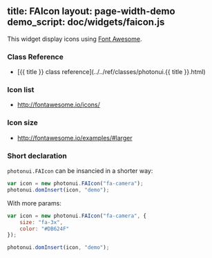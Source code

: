 title: FAIcon
layout: page-width-demo
demo_script: doc/widgets/faicon.js
---

This widget display icons using [Font Awesome](http://fontawesome.io).


### Class Reference

* [{{ title }} class reference](../../ref/classes/photonui.{{ title }}.html)


### Icon list

* http://fontawesome.io/icons/


### Icon size

* http://fontawesome.io/examples/#larger


### Short declaration

`photonui.FAIcon` can be insancied in a shorter way:

```javascript
var icon = new photonui.FAIcon("fa-camera");
photonui.domInsert(icon, "demo");
```

With more params:

```javascript
var icon = new photonui.FAIcon("fa-camera", {
    size: "fa-3x",
    color: "#DB624F"
});

photonui.domInsert(icon, "demo");
```
